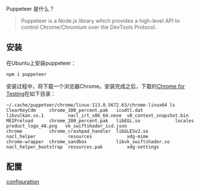 
Puppeteer 是什么？

> Puppeteer is a Node.js library which provides a high-level API to control Chrome/Chromium over the DevTools Protocol.


## 安装

在Ubuntu上安装puppeteer：

    npm i puppeteer

安装过程中，将下载一个浏览器Chrome。安装完成之后，下载的[Chrome for Testing](https://goo.gle/chrome-for-testing)在如下目录：

    ~/.cache/puppeteer/chrome/linux-113.0.5672.63/chrome-linux64 ls
    ClearKeyCdm     chrome_100_percent.pak   icudtl.dat            libvulkan.so.1         nacl_irt_x86_64.nexe  v8_context_snapshot.bin
    MEIPreload      chrome_200_percent.pak   libEGL.so             locales                product_logo_48.png   vk_swiftshader_icd.json
    chrome          chrome_crashpad_handler  libGLESv2.so          nacl_helper            resources             xdg-mime
    chrome-wrapper  chrome_sandbox           libvk_swiftshader.so  nacl_helper_bootstrap  resources.pak         xdg-settings

## 配置

[configuration](https://pptr.dev/#configuration)



